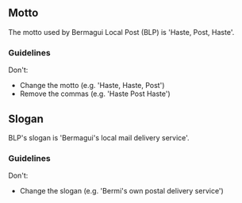 ## Motto
The motto used by Bermagui Local Post (BLP) is 'Haste, Post, Haste'.

### Guidelines
Don't:

- Change the motto (e.g. 'Haste, Haste, Post')
- Remove the commas (e.g. 'Haste Post Haste')

## Slogan
BLP's slogan is 'Bermagui's local mail delivery service'.

### Guidelines
Don't:

- Change the slogan (e.g. 'Bermi's own postal delivery service')
